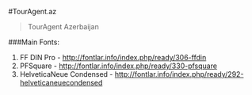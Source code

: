 #TourAgent.az
> TourAgent Azerbaijan 

###Main Fonts:
1. FF DIN Pro - http://fontlar.info/index.php/ready/306-ffdin
2. PFSquare - http://fontlar.info/index.php/ready/330-pfsquare
3. HelveticaNeue Condensed - http://fontlar.info/index.php/ready/292-helveticaneuecondensed
